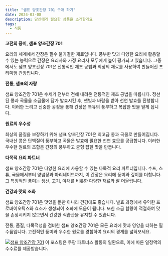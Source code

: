 ```yaml
---
title: "샘표 양조간장 701 구매 하기"
date: 2024-03-08
description: 당신에게 필요한 상품을 소개할게요
tags:
  - 식품
---
```

**고전의 풍미, 샘표 양조간장 701**

요리의 세계에서 간장은 필수 불가결한 재료입니다. 풍부한 맛과 다양한 요리에 활용할 수 있는 능력으로 간장은 요리사와 가정 요리사 모두에게 높이 평가되고 있습니다. 그중에서도 샘표 양조간장 701은 전통적인 제조 공법과 최상의 재료를 사용하여 만들어진 프리미엄 간장입니다.

**전통, 샘표의 자랑**

샘표 양조간장 701은 수세기 전부터 전해 내려온 전통적인 제조 공법을 따릅니다. 정선된 콩과 곡물을 소금물에 담가 발효시킨 후, 햇빛과 바람을 받아 천연 발효를 진행합니다. 이러한 느리고 신중한 공정을 통해 간장은 특유의 풍부하고 복잡한 맛을 얻게 됩니다.

**원료의 우수성**

최상의 품질을 보장하기 위해 샘표 양조간장 701은 최고급 콩과 곡물로 만들어집니다. 국내산 콩은 단백질이 풍부하고 곡물은 발효에 필요한 천연 효모를 공급합니다. 이러한 우수한 원료의 조합은 간장의 풍부하고 균형 잡힌 맛을 만듭니다.

**다목적 요리 파트너**

샘표 양조간장 701은 다양한 요리에 사용할 수 있는 다목적 요리 파트너입니다. 수프, 스튜, 국물에서부터 양념장과 마리네이드까지, 이 간장은 요리에 풍미와 깊이를 더합니다. 그 특징적인 풍미는 생선, 고기, 야채를 비롯한 다양한 재료와 잘 어울립니다.

**건강과 맛의 조화**

샘표 양조간장 701은 맛있을 뿐만 아니라 건강에도 좋습니다. 발효 과정에서 유익한 프로바이오틱스와 효소가 생성되어 소화에 도움이 됩니다. 또한 소금 함량이 적절하여 맛을 손상시키지 않으면서 건강한 식습관을 유지할 수 있습니다.

전통, 품질, 다목적성을 겸비한 샘표 양조간장 701은 모든 요리에 맛과 영양을 더하는 필수품입니다. 고전적인 풍미와 우수한 원료를 경험하여 요리의 경계를 넓혀보세요.


[![샘표 양조간장 701](https://i.imgur.com/81F7uro.png#center)](https://link.coupang.com/re/AFFSDP?lptag=AF5033054&pageKey=6224754616&itemId=18171810958&vendorItemId=85321152125&traceid=V0-153-1186ddbf2f4cab26&requestid=20240308194408016214663022&token=31850C%7CMIXED)
이 포스팅은 쿠팡 파트너스 활동의 일환으로, 이에 따른 일정액의 수수료를 제공받습니다.


